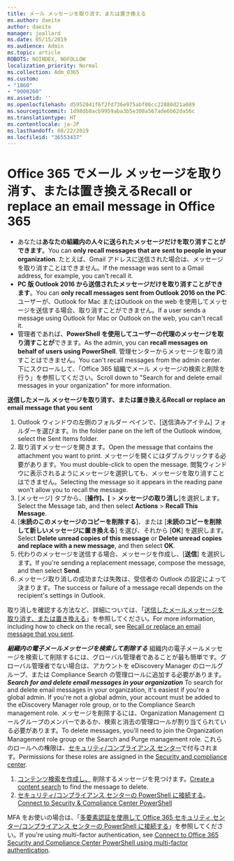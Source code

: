 ```yaml
---
title: メール メッセージを取り消す、または置き換える
ms.author: daeite
author: daeite
manager: joallard
ms.date: 05/15/2019
ms.audience: Admin
ms.topic: article
ROBOTS: NOINDEX, NOFOLLOW
localization_priority: Normal
ms.collection: Adm_O365
ms.custom:
- "1860"
- "9000260"
ms.assetid: ''
ms.openlocfilehash: d5952041f6f2fd736e975abf06cc22880d21a089
ms.sourcegitcommit: 1d98db8acb9959aba3b5e308a567ade6b62da56c
ms.translationtype: HT
ms.contentlocale: ja-JP
ms.lasthandoff: 08/22/2019
ms.locfileid: "36553437"
---
```

# <a name="recall-or-replace-an-email-message-in-office-365"></a><span data-ttu-id="875c6-102">Office 365 でメール メッセージを取り消す、または置き換える</span><span class="sxs-lookup"><span data-stu-id="875c6-102">Recall or replace an email message in Office 365</span></span>

- <span data-ttu-id="875c6-103">あなたは**あなたの組織内の人々に送られたメッセージだけを取り消すことができます**。</span><span class="sxs-lookup"><span data-stu-id="875c6-103">You can **only recall messages that are sent to people in your organization**.</span></span> <span data-ttu-id="875c6-104">たとえば、Gmail アドレスに送信された場合は、メッセージを取り消すことはできません。</span><span class="sxs-lookup"><span data-stu-id="875c6-104">If the message was sent to a Gmail address, for example, you can't recall it.</span></span>
- <span data-ttu-id="875c6-105">**PC 版 Outlook 2016 から送信されたメッセージだけを取り消すことができます**。</span><span class="sxs-lookup"><span data-stu-id="875c6-105">You can **only recall messages sent from Outlook 2016 on the PC**.</span></span> <span data-ttu-id="875c6-106">ユーザーが、Outlook for Mac またはOutlook on the web を使用してメッセージを送信する場合、取り消すことができません。</span><span class="sxs-lookup"><span data-stu-id="875c6-106">If a user sends a message using Outlook for Mac or Outlook on the web, you can't recall it.</span></span>
- <span data-ttu-id="875c6-107">管理者であれば、**PowerShell を使用してユーザーの代理のメッセージを取り消すことが**できます。</span><span class="sxs-lookup"><span data-stu-id="875c6-107">As the admin, you can **recall messages on behalf of users using PowerShell**.</span></span> <span data-ttu-id="875c6-108">管理センターからメッセージを取り消すことはできません。</span><span class="sxs-lookup"><span data-stu-id="875c6-108">You can't recall messages from the admin center.</span></span> <span data-ttu-id="875c6-109">下にスクロールして、「Office 365 組織でメール メッセージの検索と削除を行う」を参照してください。</span><span class="sxs-lookup"><span data-stu-id="875c6-109">Scroll down to "Search for and delete email messages in your organization" for more information.</span></span>

<span data-ttu-id="875c6-110">**送信したメール メッセージを取り消す、または置き換える**</span><span class="sxs-lookup"><span data-stu-id="875c6-110">**Recall or replace an email message that you sent**</span></span>

1. <span data-ttu-id="875c6-111">Outlook ウィンドウの左側のフォルダー ペインで、[送信済みアイテム] フォルダーを選びます。</span><span class="sxs-lookup"><span data-stu-id="875c6-111">In the folder pane on the left of the Outlook window, select the Sent Items folder.</span></span>
2. <span data-ttu-id="875c6-112">取り消すメッセージを開きます。</span><span class="sxs-lookup"><span data-stu-id="875c6-112">Open the message that contains the attachment you want to print.</span></span> <span data-ttu-id="875c6-113">メッセージを開くにはダブルクリックする必要があります。</span><span class="sxs-lookup"><span data-stu-id="875c6-113">You must double-click to open the message.</span></span> <span data-ttu-id="875c6-114">閲覧ウィンドウに表示されるようにメッセージを選択しても、メッセージを取り消すことはできません。</span><span class="sxs-lookup"><span data-stu-id="875c6-114">Selecting the message so it appears in the reading pane won't allow you to recall the message.</span></span>
3. <span data-ttu-id="875c6-115">[メッセージ] タブから、[**操作]、[** > **メッセージの取り消し**]を選択します。</span><span class="sxs-lookup"><span data-stu-id="875c6-115">Select the Message tab, and then select **Actions** > **Recall This Message**.</span></span>
4. <span data-ttu-id="875c6-116">[**未読のこのメッセージのコピーを削除する**]、または [**未読のコピーを削除して新しいメッセージに置き換える**] を選び、それから [**OK**] を選択します。</span><span class="sxs-lookup"><span data-stu-id="875c6-116">Select **Delete unread copies of this message** or **Delete unread copies and replace with a new message**, and then select **OK**.</span></span>
5. <span data-ttu-id="875c6-117">代わりのメッセージを送信する場合、メッセージを作成し、[**送信**] を選択します。</span><span class="sxs-lookup"><span data-stu-id="875c6-117">If you're sending a replacement message, compose the message, and then select **Send**.</span></span>
6. <span data-ttu-id="875c6-118">メッセージ取り消しの成功または失敗は、受信者の Outlook の設定によって決まります。</span><span class="sxs-lookup"><span data-stu-id="875c6-118">The success or failure of a message recall depends on the recipient's settings in Outlook.</span></span>

<span data-ttu-id="875c6-119">取り消しを確認する方法など、詳細については、「[送信したメールメッセージを取り消す、または置き換える](https://support.office.com/article/35027f88-d655-4554-b4f8-6c0729a723a0)」を参照してください。</span><span class="sxs-lookup"><span data-stu-id="875c6-119">For more information, including how to check on the recall, see [Recall or replace an email message that you sent](https://support.office.com/article/35027f88-d655-4554-b4f8-6c0729a723a0).</span></span>

<span data-ttu-id="875c6-120">***組織内の電子メールメッセージを検索して削除する*** 組織内の電子メールメッセージを検索して削除するには、グローバル管理者であることが最も簡単です。グローバル管理者でない場合は、アカウントを eDiscovery Manager のロールグループ、または Compliance Search の管理ロールに追加する必要があります。</span><span class="sxs-lookup"><span data-stu-id="875c6-120">***Search for and delete email messages in your organization*** To search for and delete email messages in your organization, it's easiest if you're a global admin. If you're not a global admin, your account must be added to the eDiscovery Manager role group, or to the Compliance Search management role.</span></span> <span data-ttu-id="875c6-121">メッセージを削除するには、Organization Management ロールグループのメンバーであるか、検索と消去の管理ロールが割り当てられている必要があります。</span><span class="sxs-lookup"><span data-stu-id="875c6-121">To delete messages, you'll need to join the Organization Management role group or the Search and Purge management role.</span></span> <span data-ttu-id="875c6-122">これらのロールへの権限は、[セキュリティ/コンプライアンス センター](https://protection.office.com/)で付与されます。</span><span class="sxs-lookup"><span data-stu-id="875c6-122">Permissions for these roles are assigned in the [Security and compliance center](https://protection.office.com/).</span></span>

1. <span data-ttu-id="875c6-123">[コンテンツ検索を作成し、](https://docs.microsoft.com/office365/securitycompliance/content-search) 削除するメッセージを見つけます。</span><span class="sxs-lookup"><span data-stu-id="875c6-123">[Create a content search](https://docs.microsoft.com/office365/securitycompliance/content-search) to find the message to delete.</span></span>
2. <span data-ttu-id="875c6-124">[セキュリティ/コンプライアンス センターの PowerShell に接続する](https://docs.microsoft.com/powershell/exchange/office-365-scc/connect-to-scc-powershell/connect-to-scc-powershell?view=exchange-ps)。</span><span class="sxs-lookup"><span data-stu-id="875c6-124">[Connect to Security & Compliance Center PowerShell](https://docs.microsoft.com/powershell/exchange/office-365-scc/connect-to-scc-powershell/connect-to-scc-powershell?view=exchange-ps)</span></span> 

<span data-ttu-id="875c6-125">MFA をお使いの場合は、「[多要素認証を使用して Office 365 セキュリティ センター/コンプライアンス センターの PowerShell に接続する](https://docs.microsoft.com/powershell/exchange/office-365-scc/connect-to-scc-powershell/mfa-connect-to-scc-powershell?view=exchange-ps)」を参照してください。</span><span class="sxs-lookup"><span data-stu-id="875c6-125">If you're using multi-factor authentication, see [Connect to Office 365 Security and Compliance Center PowerShell using multi-factor authentication](https://docs.microsoft.com/powershell/exchange/office-365-scc/connect-to-scc-powershell/mfa-connect-to-scc-powershell?view=exchange-ps).</span></span> 
